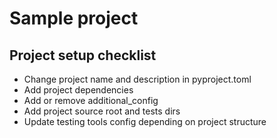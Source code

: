 # Sample project

## Project setup checklist
- Change project name and description in pyproject.toml
- Add project dependencies
- Add or remove additional_config
- Add project source root and tests dirs
- Update testing tools config depending on project structure